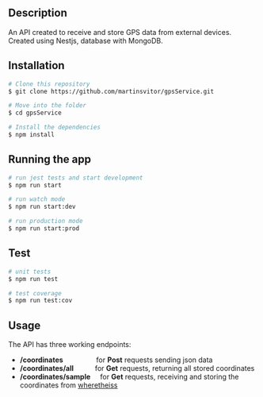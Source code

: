 ## Description

An API created to receive and store GPS data from external devices. \
Created using Nestjs, database with MongoDB.

## Installation

```bash
# Clone this repository
$ git clone https://github.com/martinsvitor/gpsService.git

# Move into the folder
$ cd gpsService

# Install the dependencies
$ npm install
```

## Running the app

```bash
# run jest tests and start development
$ npm run start

# run watch mode
$ npm run start:dev

# run production mode
$ npm run start:prod
```

## Test

```bash
# unit tests
$ npm run test

# test coverage
$ npm run test:cov
```

## Usage

The API has three working endpoints:

- **/coordinates**                 for **Post** requests sending json data
- **/coordinates/all**           for **Get** requests, returning all stored coordinates
- **/coordinates/sample**     for **Get** requests, receiving and storing the coordinates from [wheretheiss](https://wheretheiss.at/)
